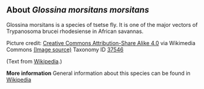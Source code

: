 **About *Glossina morsitans morsitans***
-------------------------
Glossina morsitans is a species of tsetse fly. It is one of the major 
vectors of Trypanosoma brucei rhodesiense in African savannas.


Picture credit: [Creative Commons Attribution-Share Alike 4.0](https://creativecommons.org/licenses/by-sa/4.0) via Wikimedia Commons [(Image source)](https://en.wikipedia.org/wiki/File:Glossina_morsitans_morsitans_(white_paper).jpeg)
Taxonomy ID [37546](https://www.uniprot.org/taxonomy/37546)

(Text from [Wikipedia](https://en.wikipedia.org/).)

**More information**
General information about this species can be found in [Wikipedia](https://en.wikipedia.org/wiki/Glossina_morsitans)
